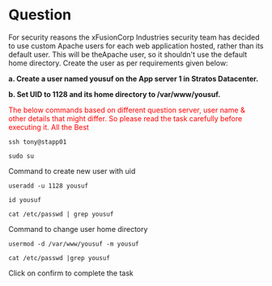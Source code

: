 # Question

For security reasons the xFusionCorp Industries security team has decided to use custom Apache users for each web application hosted, rather than its default user. This will be theApache user, so it shouldn't use the default home directory. Create the user as per requirements given below:

**a. Create a user named yousuf on the App server 1 in Stratos Datacenter.**

**b. Set UID to 1128 and its home directory to /var/www/yousuf.**

<span style="color: red;">The below commands based on different question server, user name & other details that might differ. So please read the task carefully before executing it. All the Best</span>

```
ssh tony@stapp01
```

`sudo su`

Command to create new user with uid

`useradd -u 1128 yousuf`

`id yousuf`

`cat /etc/passwd | grep yousuf`

Command to change user home directory

`usermod -d /var/www/yousuf -m yousuf`

`cat /etc/passwd |grep yousuf`

Click on confirm to complete the task
